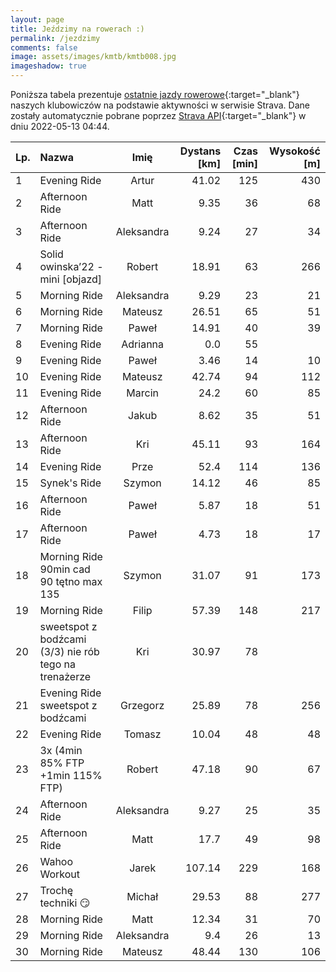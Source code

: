 ```yaml
---
layout: page
title: Jeździmy na rowerach :)
permalink: /jezdzimy
comments: false
image: assets/images/kmtb/kmtb008.jpg
imageshadow: true
---
```


Poniższa tabela prezentuje [ostatnie jazdy rowerowe](https://www.strava.com/clubs/336381){:target="_blank"} naszych klubowiczów na podstawie aktywności w serwisie Strava. Dane zostały automatycznie pobrane poprzez [Strava API](https://developers.strava.com/docs/reference/#api-Clubs-getClubActivitiesById){:target="_blank"} w dniu 2022-05-13 04:44.

Lp. | Nazwa | Imię | Dystans [km] | Czas [min] | Wysokość [m]
:--- | :--- | :---: | ---: | ---: | ---:
1|Evening Ride|Artur|41.02|125|430
2|Afternoon Ride|Matt|9.35|36|68
3|Afternoon Ride|Aleksandra|9.24|27|34
4|Solid owinska’22 - mini [objazd]|Robert|18.91|63|266
5|Morning Ride|Aleksandra|9.29|23|21
6|Morning Ride|Mateusz|26.51|65|51
7|Morning Ride|Paweł|14.91|40|39
8|Evening Ride|Adrianna|0.0|55|
9|Evening Ride|Paweł|3.46|14|10
10|Evening Ride|Mateusz|42.74|94|112
11|Evening Ride|Marcin|24.2|60|85
12|Afternoon Ride|Jakub|8.62|35|51
13|Afternoon Ride|Kri|45.11|93|164
14|Evening Ride|Prze|52.4|114|136
15|Synek's Ride|Szymon|14.12|46|85
16|Afternoon Ride|Paweł|5.87|18|51
17|Afternoon Ride|Paweł|4.73|18|17
18|Morning Ride 90min cad 90 tętno max 135|Szymon|31.07|91|173
19|Morning Ride|Filip|57.39|148|217
20|sweetspot z bodźcami (3/3)  nie rób tego na trenażerze |Kri|30.97|78|
21|Evening Ride sweetspot z bodźcami|Grzegorz|25.89|78|256
22|Evening Ride|Tomasz|10.04|48|48
23|3x (4min 85% FTP +1min 115% FTP)|Robert|47.18|90|67
24|Afternoon Ride|Aleksandra|9.27|25|35
25|Afternoon Ride|Matt|17.7|49|98
26|Wahoo Workout|Jarek|107.14|229|168
27|Trochę techniki 😏|Michał|29.53|88|277
28|Morning Ride|Matt|12.34|31|70
29|Morning Ride|Aleksandra|9.4|26|13
30|Morning Ride|Mateusz|48.44|130|106
